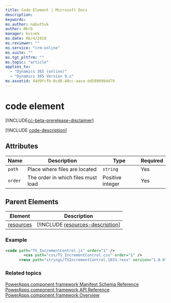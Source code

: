 ```yaml
---
title: Code Element | Microsoft Docs
description: 
keywords:
ms.author: nabuthuk
author: Nkrb
manager: kvivek
ms.date: 06/4/2018
ms.reviewer: ""
ms.service: "crm-online"
ms.suite: ""
ms.tgt_pltfrm: ""
ms.topic: "article"
applies_to: 
  - "Dynamics 365 (online)"
  - "Dynamics 365 Version 9.x"
ms.assetid: 44d9fcfb-0cd8-48cc-aace-dd589099dd79
---
```


# code element

[!INCLUDE[cc-beta-prerelease-disclaimer](../../../includes/cc-beta-prerelease-disclaimer.md)]

[!INCLUDE [code-description](includes/code-description.md)]

## Attributes

|Name|Description|Type|Required|
|--|--|--|--|
|`path`|Place where files are located|`string`|Yes|
|`order`|The order in which files must load|Positive integer|Yes|

## Parent Elements

|Element|Description|
|--|--|
|[resources](resources.md)|[!INCLUDE [resources-description](includes/resources-description.md)]|

### Example

```XML
<code path="TS_IncrementControl.js" order="1" />
	    <css path="css/TS_IncrementControl.css" order="1" />
      <resx path="strings/TSIncrementControl.1033.resx" version="1.0.0" />
```

### Related topics

[PowerApps component framework Manifest Schema Reference](index.md)<br/>
[PowerApps component framework API Reference](../reference/index.md)<br/>
[PowerApps component framework Overview](../overview.md)